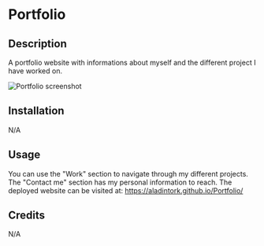 # Portfolio

## Description

A portfolio website with informations about myself and the different project I have worked on.

![Portfolio screenshot](https://github.com/AladinTork/Portfolio/blob/main/assets/Screenshot%202024-08-15%20at%209.43.58%E2%80%AFPM.png)

## Installation

N/A

## Usage

You can use the "Work" section to navigate through my different projects. The "Contact me" section has my personal information to reach. The deployed website can be visited at: https://aladintork.github.io/Portfolio/

## Credits

N/A
